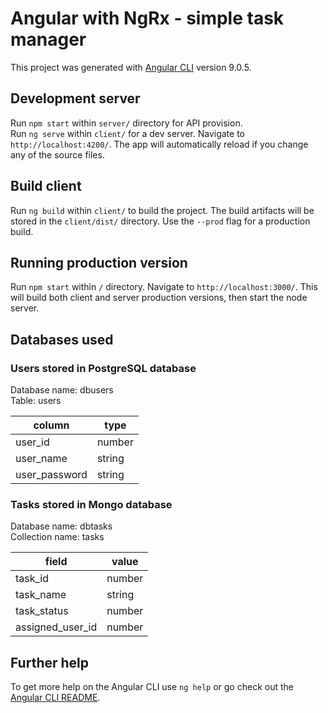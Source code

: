 # Angular with NgRx - simple task manager

This project was generated with [Angular CLI](https://github.com/angular/angular-cli) version 9.0.5.

## Development server

Run `npm start` within `server/` directory for API provision.<br/>
Run `ng serve` within `client/` for a dev server. Navigate to `http://localhost:4200/`. The app will automatically reload if you change any of the source files.

## Build client

Run `ng build` within `client/` to build the project. The build artifacts will be stored in the `client/dist/` directory. Use the `--prod` flag for a production build.

## Running production version

Run `npm start` within `/` directory. Navigate to `http://localhost:3000/`. This will build both client and server production versions, then start the node server.

## Databases used

### Users stored in PostgreSQL database

Database name: dbusers<br/>
Table: users

| column        | type   |
| ------------- | ------ |
| user_id       | number |
| user_name     | string |
| user_password | string |

### Tasks stored in Mongo database

Database name: dbtasks<br/>
Collection name: tasks

| field            | value  |
| ---------------- | ------ |
| task_id          | number |
| task_name        | string |
| task_status      | number |
| assigned_user_id | number |

## Further help

To get more help on the Angular CLI use `ng help` or go check out the [Angular CLI README](https://github.com/angular/angular-cli/blob/master/README.md).
